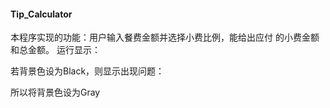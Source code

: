 #### Tip_Calculator
本程序实现的功能：用户输入餐费金额并选择小费比例，能给出应付
的小费金额和总金额。
运行显示：

若背景色设为Black，则显示出现问题：

所以将背景色设为Gray
